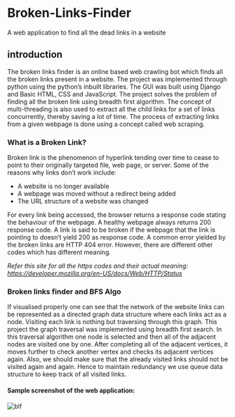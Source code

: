 # Broken-Links-Finder
A web application to find all the dead links in a website 

## introduction

The broken links finder is an online based web crawling bot which finds all the broken links present in a website. The project was implemented through python using the python’s inbuilt libraries. The GUI was built using Django and Basic HTML, CSS and JavaScript. The project solves the problem of finding all the broken link using breadth first algorithm. The concept of multi-threading is also used to extract all the child links for a set of links concurrently, thereby saving a lot of time. The process of 
extracting links from a given webpage is done using a concept called web scraping.

### What is a Broken Link?

Broken link is the phenomenon of hyperlink tending over time to cease to point to their originally targeted file, web page, or server.
Some of the reasons why links don’t work include:
* A website is no longer available
* A webpage was moved without a redirect being added
* The URL structure of a website was changed

For every link being accessed, the browser returns a response code stating the behaviour of the webpage. A healthy webpage always returns 200 response code. A link is said to be broken if the webpage that the link is pointing to doesn’t yield 200 as response code. A common error yielded by the broken links are HTTP 404 error. 
However, there are different other codes which has different meaning.

*Refer this site for all the https codes and their actual meaning: https://developer.mozilla.org/en-US/docs/Web/HTTP/Status*

### Broken links finder and BFS Algo

If visualised properly one can see that the network of the website links can be represented as a directed graph data structure where each links act as a node. Visiting each link is nothing but traversing through this graph. This project the graph traversal was implemented using breadth first search. In this traversal algorithm one node is selected and then all of the adjacent nodes are visited one by one. After completing all of the adjacent vertices, it moves further to check another vertex and checks its adjacent vertices again. Also, we should make sure that the already visited links should not be visited again and again. Hence to maintain redundancy we use queue data structure to keep track of all visited links.


#### Sample screenshot of the web application: 


![blf](https://user-images.githubusercontent.com/67074796/123315851-cfc42800-d549-11eb-9e3a-320c40426adc.PNG)

